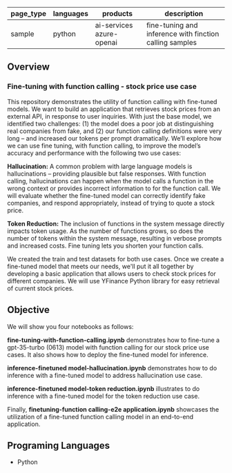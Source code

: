 
| page_type  | languages | products                | description                                             |
|-----------|-----------|--------------------------|---------------------------------------------------------|
| sample    | python    | ai-services azure-openai | fine-tuning and inference with finction calling samples |

## Overview

### Fine-tuning with function calling - stock price use case
This repository demonstrates the utility of function calling with fine-tuned models. We want to build an application that retrieves stock prices from an external API, in response to user inquiries. With just the base model, we identified two challenges: (1) the model does a poor job at distinguishing real companies from fake, and (2) our function calling definitions were very long – and increased our tokens per prompt dramatically. We’ll explore how we can use fine tuning, with function calling, to improve the model’s accuracy and performance with the following two use cases:

**Hallucination:** A common problem with large language models is hallucinations – providing plausible but false responses. With function calling, hallucinations can happen when the model calls a function in the wrong context or provides incorrect information to for the function call. We will evaluate whether the fine-tuned model can correctly identify fake companies, and respond appropriately, instead of trying to quote a stock price.

**Token Reduction:** The inclusion of functions in the system message directly impacts token usage. As the number of functions grows, so does the number of tokens within the system message, resulting in verbose prompts and increased costs. Fine tuning lets you shorten your function calls.

We created the train and test datasets for both use cases. Once we create a fine-tuned model that meets our needs, we'll put it all together by developing a basic application that allows users to check stock prices for different companies. We will use YFinance Python library for easy retrieval of current stock prices.

## Objective

We will show you four notebooks as follows:

**fine-tuning-with-function-calling.ipynb** demonstrates how to fine-tune a gpt-35-turbo (0613) model with function calling for our stock price use cases. It also shows how to deploy the fine-tuned model for inference.

**inference-finetuned model-hallucination.ipynb** demonstrates how to do inference with a fine-tuned model to address hallucination use case.

**inference-finetuned model-token reduction.ipynb** illustrates to do inference with a fine-tuned model for the token reduction use case.

Finally, **finetuning-function calling-e2e application.ipynb** showcases the utilization of a fine-tuned function calling model in an end-to-end application.


## Programing Languages

- Python





 






